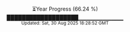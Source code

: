 <p align="center">
⏳Year Progress (66.24 %) <br>
███████████████████▁▁▁▁▁▁▁▁▁▁▁ <br>
<sub>Updated: Sat, 30 Aug 2025 18:28:52 GMT</sub>
</p>

